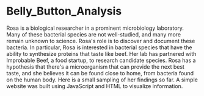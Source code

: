# Belly_Button_Analysis

Rosa is a biological researcher in a prominent microbiology laboratory. Many of these bacterial species are not well-studied, and many more remain unknown to science. Rosa's role is to discover and document these bacteria. In particular, Rosa is interested in bacterial species that have the ability to synthesize proteins that taste like beef. Her lab has partnered with Improbable Beef, a food startup, to research candidate species. Rosa has a hypothesis that there's a microorganism that can provide the next best taste, and she believes it can be found close to home, from bacteria found on the human body. Here is a small sampling of her findings so far. A simple website was built using JavaScript and HTML to visualize information.
